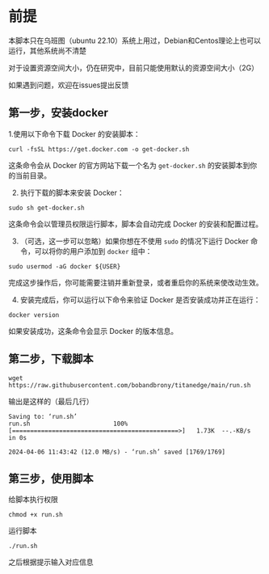 # 前提

本脚本只在乌班图（ubuntu 22.10）系统上用过，Debian和Centos理论上也可以运行，其他系统尚不清楚

对于设置资源空间大小，仍在研究中，目前只能使用默认的资源空间大小（2G）

如果遇到问题，欢迎在issues提出反馈

## 第一步，安装docker

1.使用以下命令下载 Docker 的安装脚本：

```
curl -fsSL https://get.docker.com -o get-docker.sh
```

这条命令会从 Docker 的官方网站下载一个名为 `get-docker.sh` 的安装脚本到你的当前目录。

2. 执行下载的脚本来安装 Docker：

```
sudo sh get-docker.sh
```

这条命令会以管理员权限运行脚本，脚本会自动完成 Docker 的安装和配置过程。

3. （可选，这一步可以忽略）如果你想在不使用 `sudo` 的情况下运行 Docker 命令，可以将你的用户添加到 `docker` 组中：

```
sudo usermod -aG docker ${USER}
```

完成这步操作后，你可能需要注销并重新登录，或者重启你的系统来使改动生效。

4. 安装完成后，你可以运行以下命令来验证 Docker 是否安装成功并正在运行：

```
docker version
```

如果安装成功，这条命令会显示 Docker 的版本信息。

## 第二步，下载脚本

```
wget https://raw.githubusercontent.com/bobandbrony/titanedge/main/run.sh
```

输出是这样的（最后几行）

```
Saving to: ‘run.sh’
run.sh                       100%[==============================================>]   1.73K  --.-KB/s    in 0s

2024-04-06 11:43:42 (12.0 MB/s) - ‘run.sh’ saved [1769/1769]
```

## 第三步，使用脚本

给脚本执行权限

```
chmod +x run.sh
```

运行脚本

```
./run.sh
```

之后根据提示输入对应信息
